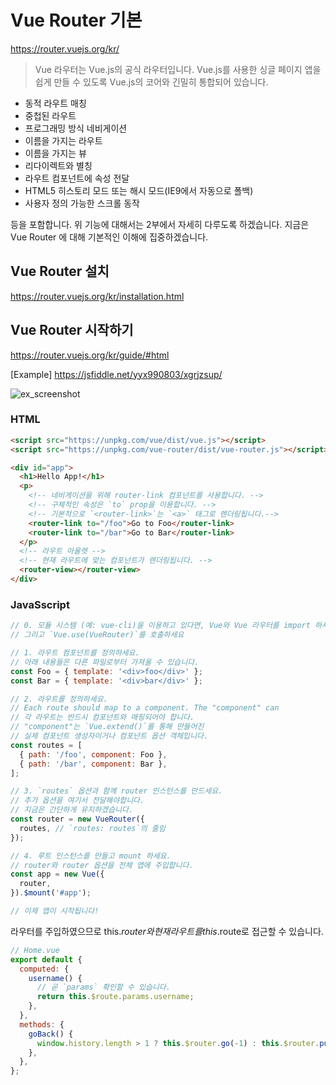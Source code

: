 # Vue Router 기본

<https://router.vuejs.org/kr/>

> Vue 라우터는 Vue.js의 공식 라우터입니다. Vue.js를 사용한 싱글 페이지 앱을 쉽게 만들 수 있도록 Vue.js의 코어와 긴밀히 통합되어 있습니다.

- 동적 라우트 매칭
- 중첩된 라우트
- 프로그래밍 방식 네비게이션
- 이름을 가지는 라우트
- 이름을 가지는 뷰
- 리다이렉트와 별칭
- 라우트 컴포넌트에 속성 전달
- HTML5 히스토리 모드 또는 해시 모드(IE9에서 자동으로 폴백)
- 사용자 정의 가능한 스크롤 동작

등을 포함합니다. 위 기능에 대해서는 2부에서 자세히 다루도록 하겠습니다.
지금은 Vue Router 에 대해 기본적인 이해에 집중하겠습니다.

## Vue Router 설치

<https://router.vuejs.org/kr/installation.html>

## Vue Router 시작하기

<https://router.vuejs.org/kr/guide/#html>

[Example]
<https://jsfiddle.net/yyx990803/xgrjzsup/>

![ex_screenshot](https://k.kakaocdn.net/dn/bnqOks/btqEli2so5U/kFZ4NP7jF7NrpcXVjCiGkk/img.png)

### HTML

```html
<script src="https://unpkg.com/vue/dist/vue.js"></script>
<script src="https://unpkg.com/vue-router/dist/vue-router.js"></script>

<div id="app">
  <h1>Hello App!</h1>
  <p>
    <!-- 네비게이션을 위해 router-link 컴포넌트를 사용합니다. -->
    <!-- 구체적인 속성은 `to` prop을 이용합니다. -->
    <!-- 기본적으로 `<router-link>`는 `<a>` 태그로 렌더링됩니다.-->
    <router-link to="/foo">Go to Foo</router-link>
    <router-link to="/bar">Go to Bar</router-link>
  </p>
  <!-- 라우트 아울렛 -->
  <!-- 현재 라우트에 맞는 컴포넌트가 렌더링됩니다. -->
  <router-view></router-view>
</div>
```

### JavaSscript

```javascript
// 0. 모듈 시스템 (예: vue-cli)을 이용하고 있다면, Vue와 Vue 라우터를 import 하세요
// 그리고 `Vue.use(VueRouter)`를 호출하세요

// 1. 라우트 컴포넌트를 정의하세요.
// 아래 내용들은 다른 파일로부터 가져올 수 있습니다.
const Foo = { template: '<div>foo</div>' };
const Bar = { template: '<div>bar</div>' };

// 2. 라우트를 정의하세요.
// Each route should map to a component. The "component" can
// 각 라우트는 반드시 컴포넌트와 매핑되어야 합니다.
// "component"는 `Vue.extend()`를 통해 만들어진
// 실제 컴포넌트 생성자이거나 컴포넌트 옵션 객체입니다.
const routes = [
  { path: '/foo', component: Foo },
  { path: '/bar', component: Bar },
];

// 3. `routes` 옵션과 함께 router 인스턴스를 만드세요.
// 추가 옵션을 여기서 전달해야합니다.
// 지금은 간단하게 유지하겠습니다.
const router = new VueRouter({
  routes, // `routes: routes`의 줄임
});

// 4. 루트 인스턴스를 만들고 mount 하세요.
// router와 router 옵션을 전체 앱에 주입합니다.
const app = new Vue({
  router,
}).$mount('#app');

// 이제 앱이 시작됩니다!
```

라우터를 주입하였으므로 this.$router와 현재 라우트를 this.$route로 접근할 수 있습니다.

```javascript
// Home.vue
export default {
  computed: {
    username() {
      // 곧 `params` 확인할 수 있습니다.
      return this.$route.params.username;
    },
  },
  methods: {
    goBack() {
      window.history.length > 1 ? this.$router.go(-1) : this.$router.push('/');
    },
  },
};
```
